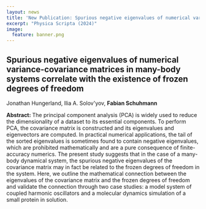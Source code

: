 ```yaml
---
layout: news
title: 'New Publication: Spurious negative eigenvalues of numerical variance-covariance matrices in many-body systems correlate with the existence of frozen degrees of freedom'
excerpt: "Physica Scripta (2024)" 
image:
  feature: banner.png
---
```


## Spurious negative eigenvalues of numerical variance-covariance matrices in many-body systems correlate with the existence of frozen degrees of freedom

Jonathan Hungerland, Ilia A. Solov'yov, **Fabian Schuhmann**

<b>Abstract: </b>
The principal component analysis (PCA) is widely used to reduce the dimensionality of a dataset to its essential components. To perform PCA, the covariance matrix is constructed and its eigenvalues and eigenvectors are computed. In practical numerical applications, the tail of the sorted eigenvalues is sometimes found to contain negative eigenvalues, which are prohibited mathematically and are a pure consequence of finite-accuracy numerics. The present study suggests that in the case of a many-body dynamical system, the spurious negative eigenvalues of the covariance matrix may in fact be related to the frozen degrees of freedom in the system. Here, we outline the mathematical connection between the eigenvalues of the covariance matrix and the frozen degrees of freedom and validate the connection through two case studies: a model system of coupled harmonic oscillators and a molecular dynamics simulation of a small protein in solution.

